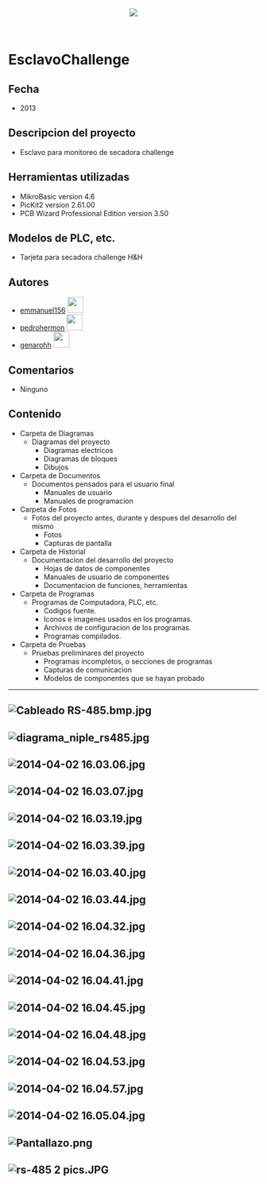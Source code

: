 <br/>
<p align="center">
  <img src="https://avatars2.githubusercontent.com/u/15052789?v=3&s=200">
</p>
<br/>

# EsclavoChallenge

## Fecha
* 2013

## Descripcion del proyecto
* Esclavo para monitoreo de secadora challenge

## Herramientas utilizadas
* MikroBasic version 4.6
* PicKit2 version 2.61.00
* PCB Wizard Professional Edition version 3.50
	
## Modelos de PLC, etc.
* Tarjeta para secadora challenge H&H

## Autores
* <a href="http://www.github.com/emmanuel156">emmanuel156</a> <img src="https://avatars3.githubusercontent.com/u/15036095?v=4" height="32" width="32">
* <a href="http://www.github.com/pedrohermon">pedrohermon</a> <img src="https://avatars3.githubusercontent.com/u/15159556?v=4" height="32" width="32">
* <a href="http://www.github.com/genarohh">genarohh</a> <img src="https://avatars0.githubusercontent.com/u/15147561?v=4" height="32" width="32">

## Comentarios
* Ninguno

## Contenido
* Carpeta de Diagramas
	* Diagramas del proyecto
		* Diagramas electricos
		* Diagramas de bloques
		* Dibujos
* Carpeta de Documentos
	* Documentos pensados para el usuario final
		* Manuales de usuario
		* Manuales de programacion
* Carpeta de Fotos
	* Fotos del proyecto antes, durante y despues del desarrollo del mismo
		* Fotos
		* Capturas de pantalla
* Carpeta de Historial
	* Documentacion del desarrollo del proyecto
		* Hojas de datos de componentes
		* Manuales de usuario de componentes
		* Documentacion de funciones, herramientas
* Carpeta de Programas
	* Programas de Computadora, PLC, etc. 
		* Codigos fuente.
		* Iconos e imagenes usados en los programas.
		* Archivos de configuracion de los programas.
		* Programas compilados.
* Carpeta de Pruebas
	* Pruebas preliminares del proyecto
		* Programas incompletos, o secciones de programas
		* Capturas de comunicacion
		* Modelos de componentes que se hayan probado

---
![Cableado RS-485.bmp.jpg](/Diagramas/Cableado%20RS-485.bmp.jpg)
---
![diagrama_niple_rs485.jpg](/Diagramas/diagrama_niple_rs485.jpg)
---
![2014-04-02 16.03.06.jpg](/Fotos/2014-04-02%2016.03.06.jpg)
---
![2014-04-02 16.03.07.jpg](/Fotos/2014-04-02%2016.03.07.jpg)
---
![2014-04-02 16.03.19.jpg](/Fotos/2014-04-02%2016.03.19.jpg)
---
![2014-04-02 16.03.39.jpg](/Fotos/2014-04-02%2016.03.39.jpg)
---
![2014-04-02 16.03.40.jpg](/Fotos/2014-04-02%2016.03.40.jpg)
---
![2014-04-02 16.03.44.jpg](/Fotos/2014-04-02%2016.03.44.jpg)
---
![2014-04-02 16.04.32.jpg](/Fotos/2014-04-02%2016.04.32.jpg)
---
![2014-04-02 16.04.36.jpg](/Fotos/2014-04-02%2016.04.36.jpg)
---
![2014-04-02 16.04.41.jpg](/Fotos/2014-04-02%2016.04.41.jpg)
---
![2014-04-02 16.04.45.jpg](/Fotos/2014-04-02%2016.04.45.jpg)
---
![2014-04-02 16.04.48.jpg](/Fotos/2014-04-02%2016.04.48.jpg)
---
![2014-04-02 16.04.53.jpg](/Fotos/2014-04-02%2016.04.53.jpg)
---
![2014-04-02 16.04.57.jpg](/Fotos/2014-04-02%2016.04.57.jpg)
---
![2014-04-02 16.05.04.jpg](/Fotos/2014-04-02%2016.05.04.jpg)
---
![Pantallazo.png](/Fotos/Pantallazo.png)
---
![rs-485 2 pics.JPG](/Historial/rs-485%202%20pics.JPG)
---
